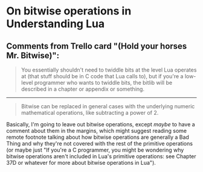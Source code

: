 # On bitwise operations in Understanding Lua

## Comments from Trello card "(Hold your horses Mr. Bitwise)":

> You essentially shouldn't need to twiddle bits at the level Lua operates at (that stuff should be in C code that Lua calls to), but if you're a low-level programmer who wants to twiddle bits, the bitlib will be described in a chapter or appendix or something.

---

> Bitwise can be replaced in general cases with the underlying numeric mathematical operations, like subtracting a power of 2.

Basically, I'm going to leave out bitwise operations, except *maybe* to have a comment about them in the margins, which might suggest reading some remote footnote talking about how bitwise operations are generally a Bad Thing and why they're not covered with the rest of the primitive operations (or maybe just "If you're a C programmer, you might be wondering why bitwise operations aren't included in Lua's primitive operations: see Chapter 37D or whatever for more about bitwise operations in Lua").
